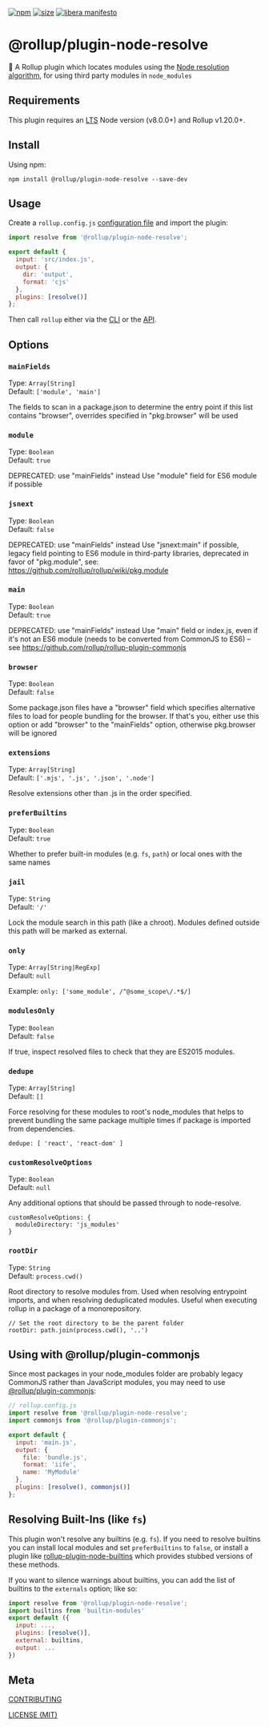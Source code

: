 [npm]: https://img.shields.io/npm/v/@rollup/plugin-node-resolve
[npm-url]: https://www.npmjs.com/package/@rollup/plugin-node-resolve
[size]: https://packagephobia.now.sh/badge?p=@rollup/plugin-node-resolve
[size-url]: https://packagephobia.now.sh/result?p=@rollup/plugin-node-resolve

[![npm][npm]][npm-url]
[![size][size]][size-url]
[![libera manifesto](https://img.shields.io/badge/libera-manifesto-lightgrey.svg)](https://liberamanifesto.com)

# @rollup/plugin-node-resolve

🍣 A Rollup plugin which locates modules using the [Node resolution algorithm](https://nodejs.org/api/modules.html#modules_all_together), for using third party modules in `node_modules`

## Requirements

This plugin requires an [LTS](https://github.com/nodejs/Release) Node version (v8.0.0+) and Rollup v1.20.0+.

## Install

Using npm:

```console
npm install @rollup/plugin-node-resolve --save-dev
```

## Usage

Create a `rollup.config.js` [configuration file](https://www.rollupjs.org/guide/en/#configuration-files) and import the plugin:

```js
import resolve from '@rollup/plugin-node-resolve';

export default {
  input: 'src/index.js',
  output: {
    dir: 'output',
    format: 'cjs'
  },
  plugins: [resolve()]
};
```

Then call `rollup` either via the [CLI](https://www.rollupjs.org/guide/en/#command-line-reference) or the [API](https://www.rollupjs.org/guide/en/#javascript-api).

## Options

### `mainFields`

Type: `Array[String]`<br>
Default: `['module', 'main']`

The fields to scan in a package.json to determine the entry point if this list contains "browser", overrides specified in "pkg.browser" will be used

### `module`

Type: `Boolean`<br>
Default: `true`

DEPRECATED: use "mainFields" instead
Use "module" field for ES6 module if possible

### `jsnext`

Type: `Boolean`<br>
Default: `false`

DEPRECATED: use "mainFields" instead
Use "jsnext:main" if possible, legacy field pointing to ES6 module in third-party libraries, deprecated in favor of "pkg.module", see: https://github.com/rollup/rollup/wiki/pkg.module

### `main`

Type: `Boolean`<br>
Default: `true`

DEPRECATED: use "mainFields" instead
Use "main" field or index.js, even if it's not an ES6 module (needs to be converted from CommonJS to ES6) – see https://github.com/rollup/rollup-plugin-commonjs

### `browser`

Type: `Boolean`<br>
Default: `false`

Some package.json files have a "browser" field which specifies alternative files to load for people bundling for the browser. If that's you, either use this option or add "browser" to the "mainFields" option, otherwise pkg.browser will be ignored

### `extensions`

Type: `Array[String]`<br>
Default: `['.mjs', '.js', '.json', '.node']`

Resolve extensions other than .js in the order specified.

### `preferBuiltins`

Type: `Boolean`<br>
Default: `true`

Whether to prefer built-in modules (e.g. `fs`, `path`) or local ones with the same names

### `jail`

Type: `String`<br>
Default: `'/'`

Lock the module search in this path (like a chroot). Modules defined outside this path will be marked as external.

### `only`

Type: `Array[String|RegExp]`<br>
Default: `null`

Example: `only: ['some_module', /^@some_scope\/.*$/]`

### `modulesOnly`

Type: `Boolean`<br>
Default: `false`

If true, inspect resolved files to check that they are ES2015 modules.

### `dedupe`

Type: `Array[String]`<br>
Default: `[]`

Force resolving for these modules to root's node_modules that helps to prevent bundling the same package multiple times if package is imported from dependencies.

```
dedupe: [ 'react', 'react-dom' ]
```

### `customResolveOptions`

Type: `Boolean`<br>
Default: `null`

Any additional options that should be passed through to node-resolve.

```
customResolveOptions: {
  moduleDirectory: 'js_modules'
}
```

### `rootDir`

Type: `String`<br>
Default: `process.cwd()`

Root directory to resolve modules from. Used when resolving entrypoint imports, and when resolving deduplicated modules. Useful when executing rollup in a package of a monorepository.

```
// Set the root directory to be the parent folder
rootDir: path.join(process.cwd(), '..')
```

## Using with @rollup/plugin-commonjs

Since most packages in your node_modules folder are probably legacy CommonJS rather than JavaScript modules, you may need to use [@rollup/plugin-commonjs](https://github.com/rollup/plugins/packages/commonjs):

```js
// rollup.config.js
import resolve from '@rollup/plugin-node-resolve';
import commonjs from '@rollup/plugin-commonjs';

export default {
  input: 'main.js',
  output: {
    file: 'bundle.js',
    format: 'iife',
    name: 'MyModule'
  },
  plugins: [resolve(), commonjs()]
};
```

## Resolving Built-Ins (like `fs`)

This plugin won't resolve any builtins (e.g. `fs`). If you need to resolve builtins you can install local modules and set `preferBuiltins` to `false`, or install a plugin like [rollup-plugin-node-builtins](https://github.com/calvinmetcalf/rollup-plugin-node-builtins) which provides stubbed versions of these methods.

If you want to silence warnings about builtins, you can add the list of builtins to the `externals` option; like so:

```js
import resolve from '@rollup/plugin-node-resolve';
import builtins from 'builtin-modules'
export default ({
  input: ...,
  plugins: [resolve()],
  external: builtins,
  output: ...
})
```

## Meta

[CONTRIBUTING](/.github/CONTRIBUTING.md)

[LICENSE (MIT)](/LICENSE)
